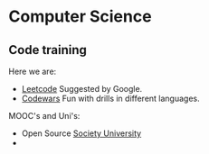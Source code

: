 # Computer Science

## Code training

Here we are:

- [Leetcode](https://leetcode.com/) Suggested by Google.
- [Codewars](https://www.codewars.com) Fun with drills in different languages.

MOOC's and Uni's:

- Open Source [Society University](https://github.com/ossu/computer-science)
- ​